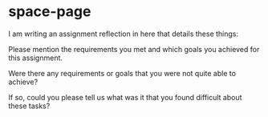 # space-page
I am writing an assignment reflection in here that details these things:

Please mention the requirements you met and which goals you achieved for this assignment.

Were there any requirements or goals that you were not quite able to achieve?

If so, could you please tell us what was it that you found difficult about these tasks?